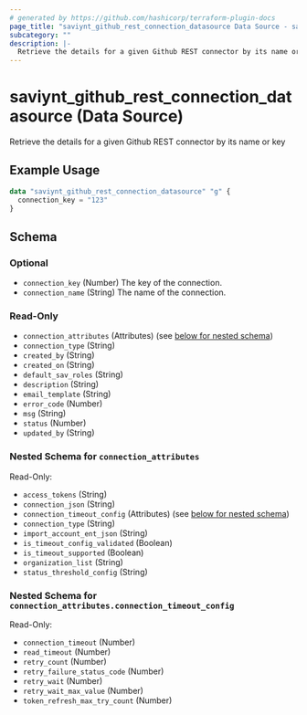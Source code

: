 ```yaml
---
# generated by https://github.com/hashicorp/terraform-plugin-docs
page_title: "saviynt_github_rest_connection_datasource Data Source - saviynt"
subcategory: ""
description: |-
  Retrieve the details for a given Github REST connector by its name or key
---
```


# saviynt_github_rest_connection_datasource (Data Source)

Retrieve the details for a given Github REST connector by its name or key

## Example Usage

```terraform
data "saviynt_github_rest_connection_datasource" "g" {
  connection_key = "123"
}
```

<!-- schema generated by tfplugindocs -->
## Schema

### Optional

- `connection_key` (Number) The key of the connection.
- `connection_name` (String) The name of the connection.

### Read-Only

- `connection_attributes` (Attributes) (see [below for nested schema](#nestedatt--connection_attributes))
- `connection_type` (String)
- `created_by` (String)
- `created_on` (String)
- `default_sav_roles` (String)
- `description` (String)
- `email_template` (String)
- `error_code` (Number)
- `msg` (String)
- `status` (Number)
- `updated_by` (String)

<a id="nestedatt--connection_attributes"></a>
### Nested Schema for `connection_attributes`

Read-Only:

- `access_tokens` (String)
- `connection_json` (String)
- `connection_timeout_config` (Attributes) (see [below for nested schema](#nestedatt--connection_attributes--connection_timeout_config))
- `connection_type` (String)
- `import_account_ent_json` (String)
- `is_timeout_config_validated` (Boolean)
- `is_timeout_supported` (Boolean)
- `organization_list` (String)
- `status_threshold_config` (String)

<a id="nestedatt--connection_attributes--connection_timeout_config"></a>
### Nested Schema for `connection_attributes.connection_timeout_config`

Read-Only:

- `connection_timeout` (Number)
- `read_timeout` (Number)
- `retry_count` (Number)
- `retry_failure_status_code` (Number)
- `retry_wait` (Number)
- `retry_wait_max_value` (Number)
- `token_refresh_max_try_count` (Number)
